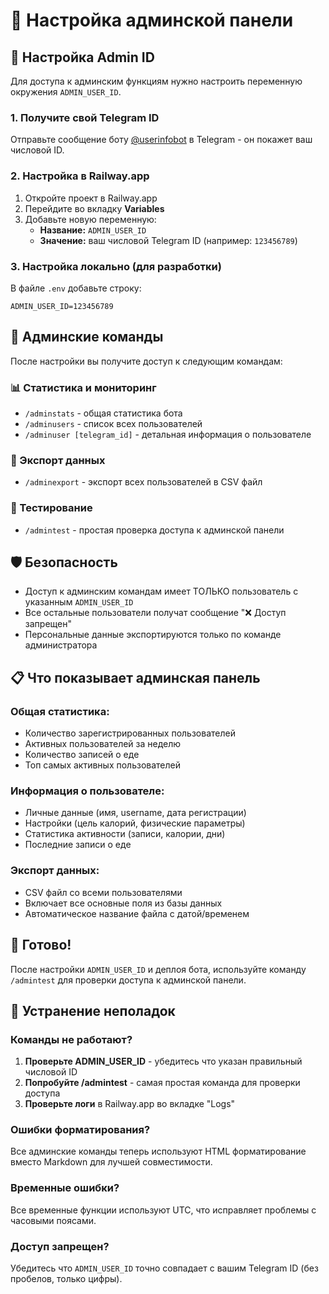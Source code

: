 # 👑 Настройка админской панели

## 🔧 Настройка Admin ID

Для доступа к админским функциям нужно настроить переменную окружения `ADMIN_USER_ID`.

### 1. Получите свой Telegram ID

Отправьте сообщение боту [@userinfobot](https://t.me/userinfobot) в Telegram - он покажет ваш числовой ID.

### 2. Настройка в Railway.app

1. Откройте проект в Railway.app
2. Перейдите во вкладку **Variables**
3. Добавьте новую переменную:
   - **Название:** `ADMIN_USER_ID`
   - **Значение:** ваш числовой Telegram ID (например: `123456789`)

### 3. Настройка локально (для разработки)

В файле `.env` добавьте строку:
```
ADMIN_USER_ID=123456789
```

## 👑 Админские команды

После настройки вы получите доступ к следующим командам:

### 📊 Статистика и мониторинг
- `/adminstats` - общая статистика бота
- `/adminusers` - список всех пользователей  
- `/adminuser [telegram_id]` - детальная информация о пользователе

### 📁 Экспорт данных
- `/adminexport` - экспорт всех пользователей в CSV файл

### 🧪 Тестирование
- `/admintest` - простая проверка доступа к админской панели

## 🛡️ Безопасность

- Доступ к админским командам имеет ТОЛЬКО пользователь с указанным `ADMIN_USER_ID`
- Все остальные пользователи получат сообщение "❌ Доступ запрещен"
- Персональные данные экспортируются только по команде администратора

## 📋 Что показывает админская панель

### Общая статистика:
- Количество зарегистрированных пользователей
- Активных пользователей за неделю  
- Количество записей о еде
- Топ самых активных пользователей

### Информация о пользователе:
- Личные данные (имя, username, дата регистрации)
- Настройки (цель калорий, физические параметры)
- Статистика активности (записи, калории, дни)
- Последние записи о еде

### Экспорт данных:
- CSV файл со всеми пользователями
- Включает все основные поля из базы данных
- Автоматическое название файла с датой/временем

## 🚀 Готово!

После настройки `ADMIN_USER_ID` и деплоя бота, используйте команду `/admintest` для проверки доступа к админской панели.

## 🔧 Устранение неполадок

### Команды не работают?
1. **Проверьте ADMIN_USER_ID** - убедитесь что указан правильный числовой ID
2. **Попробуйте /admintest** - самая простая команда для проверки доступа  
3. **Проверьте логи** в Railway.app во вкладке "Logs"

### Ошибки форматирования?
Все админские команды теперь используют HTML форматирование вместо Markdown для лучшей совместимости.

### Временные ошибки?
Все временные функции используют UTC, что исправляет проблемы с часовыми поясами.

### Доступ запрещен?
Убедитесь что `ADMIN_USER_ID` точно совпадает с вашим Telegram ID (без пробелов, только цифры).

